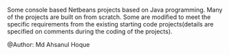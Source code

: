 
Some console based Netbeans projects based on Java programming. Many of the projects are built on from scratch. Some are modified to meet the specific requirements from the existing starting code projects(details are specified on comments during the coding of the projects).

@Author: Md Ahsanul Hoque